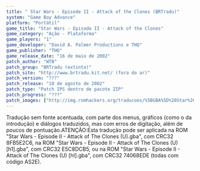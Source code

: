 ```yaml
---
title: " Star Wars - Episode II - Attack of the Clones (BRTradu)"
system: "Game Boy Advance"
platform: "Portátil"
game_title: "Star Wars - Episode II - Attack of the Clones"
game_category: "Ação - Plataforma"
game_players: "1"
game_developer: "David A. Palmer Productions e THQ"
game_publisher: "THQ"
game_release_date: "16 de maio de 2002"
patch_author: "WTB"
patch_group: "BRTradu (extinto)"
patch_site: "http://www.brtradu.kit.net/ (fora do ar)"
patch_version: "???"
patch_release: "10 de agosto de 2002"
patch_type: "Patch IPS dentro de pacote ZIP"
patch_progress: "???"
patch_images: ["http://img.romhackers.org/traducoes/%5BGBA%5D%20Star%20Wars%20-%20Episode%20II%20-%20Attack%20of%20the%20Clones%20-%20BRTradu%20e%20Trans-Center%20-%201.png","http://img.romhackers.org/traducoes/%5BGBA%5D%20Star%20Wars%20-%20Episode%20II%20-%20Attack%20of%20the%20Clones%20-%20BRTradu%20-%202.png","http://img.romhackers.org/traducoes/%5BGBA%5D%20Star%20Wars%20-%20Episode%20II%20-%20Attack%20of%20the%20Clones%20-%20BRTradu%20-%203.png"]
---
```

Tradução sem fonte acentuada, com parte dos menus, gráficos (como o da introdução) e diálogos traduzidos, mas com erros de digitação, além de poucos de pontuação.ATENÇÃO:Esta tradução pode ser aplicada na ROM "Star Wars - Episode II - Attack of The Clones (U).gba", com CRC32 8FB5E2C6, na ROM "Star Wars - Episode II - Attack of The Clones (U) [h1].gba", com CRC32 E5C8DCB5, ou na ROM "Star Wars - Episode II - Attack of The Clones (U) [hI].gba", com CRC32 74068EDE (todas com código AS2E).